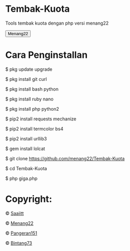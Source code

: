 # Tembak-Kuota
Tools tembak kuota dengan php versi menang22

<button>Menang22</button>

# Cara Penginstallan

$ pkg update upgrade

$ pkg install git curl

$ pkg install bash python

$ pkg install ruby nano

$ pkg install php python2

$ pip2 install requests mechanize

$ pip2 install termcolor bs4

$ pip2 install urllib3

$ gem install lolcat

$ git clone https://github.com/menang22/Tembak-Kuota

$ cd Tembak-Kuota

$ php giga.php

# Copyright:

© <a href=https://github.com/saaiitt>Saaiitt</a>

© <a href=https://github.com/menang22>Menang22</a>

© <a href=https://github.com/pangeran151>Pangeran151</a>

© <a href=https://github.com/bintang73>Bintang73</a>

